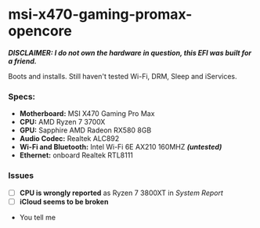 # msi-x470-gaming-promax-opencore

***DISCLAIMER: I do not own the hardware in question, this EFI was built for a friend.***

Boots and installs. Still haven't tested Wi-Fi, DRM, Sleep and iServices.

### Specs:

- **Motherboard:** MSI X470 Gaming Pro Max
- **CPU:** AMD Ryzen 7 3700X
- **GPU:** Sapphire AMD Radeon RX580 8GB
- **Audio Codec:** Realtek ALC892
- **Wi-Fi and Bluetooth:** Intel Wi-Fi 6E AX210 160MHZ ***(untested)***
- **Ethernet:** onboard Realtek RTL8111

### Issues

- [ ] **CPU is wrongly reported** as Ryzen 7 3800XT in *System Report*
- [ ] **iCloud seems to be broken**
- You tell me
